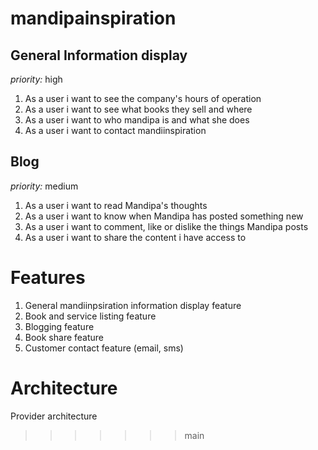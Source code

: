 # mandipainspiration

## General Information display
*priority:* high

1. As a user i want to see the company's hours of operation
2. As a user i want to see what books they sell and where
3. As a user i want to who mandipa is and what she does
4. As a user i want to contact mandiinspiration

## Blog
*priority:* medium

1. As a user i want to read Mandipa's thoughts
2. As a user i want to know when Mandipa has posted something new
3. As a user i want to comment, like or dislike the things Mandipa posts
4. As a user i want to share the content i have access to 


# Features

1. General mandiinpsiration information display feature
2. Book and service listing feature
3. Blogging feature
4. Book share feature
5. Customer contact feature (email, sms)


# Architecture 

Provider architecture

[Layered Architecture]: https://openclassrooms.com/en/courses/6397806-design-your-software-architecture-using-industry-standard-patterns/6896176-layered-architecture
>>>>>>> main

